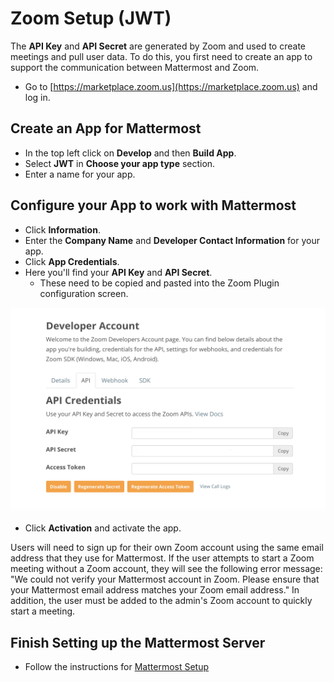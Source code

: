 # Zoom Setup \(JWT\)

The **API Key** and **API Secret** are generated by Zoom and used to create meetings and pull user data. To do this, you first need to create an app to support the communication between Mattermost and Zoom.

* Go to [https://marketplace.zoom.us](https://marketplace.zoom.us) and log in.

## Create an App for Mattermost

* In the top left click on **Develop** and then **Build App**.
* Select **JWT** in **Choose your app type** section.
* Enter a name for your app.

## Configure your App to work with Mattermost

* Click **Information**.
* Enter the **Company Name** and **Developer Contact Information** for your app.
* Click **App Credentials**.
* Here you'll find your **API Key** and **API Secret**.
  * These need to be copied and pasted into the Zoom Plugin configuration screen.

![App credentials screen](https://github.com/mattermost/docs/raw/master/source/images/zoom_api_key.png)

* Click **Activation** and activate the app.

Users will need to sign up for their own Zoom account using the same email address that they use for Mattermost. If the user attempts to start a Zoom meeting without a Zoom account, they will see the following error message: "We could not verify your Mattermost account in Zoom. Please ensure that your Mattermost email address matches your Zoom email address." In addition, the user must be added to the admin's Zoom account to quickly start a meeting.

## Finish Setting up the Mattermost Server

* Follow the instructions for [Mattermost Setup](../mattermost-setup.md)
